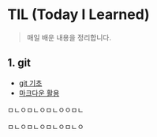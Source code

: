# TIL (Today I Learned)

> 매일 배운 내용을 정리합니다.

## 1. git

* [git 기초](./git.md)
* [마크다운 활용](./markdown.md)



ㅁㄴㅇㅁㄴㅇㅁㄴㅇㅇㅁㄴ

ㅁㄴㅇㅁㄴㅇㅁㄴㅇㅁㄴㅇ